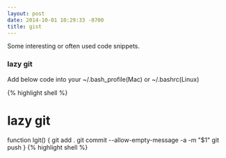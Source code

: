 ```yaml
---
layout: post
date: 2014-10-01 10:29:33 -0700
title: gist
---
```


Some interesting or often used code snippets.

### lazy git

Add below code into your ~/.bash_profile(Mac) or ~/.bashrc(Linux)

{% highlight shell %}
# lazy git
function lgit() {
    git add .
    git commit --allow-empty-message -a -m "$1"
    git push
}
{% highlight shell %}
